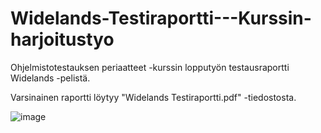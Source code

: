 # Widelands-Testiraportti---Kurssin-harjoitustyo
Ohjelmistotestauksen periaatteet -kurssin lopputyön testausraportti Widelands -pelistä.

Varsinainen raportti löytyy "Widelands Testiraportti.pdf" -tiedostosta.

![image](https://user-images.githubusercontent.com/37696410/204029732-67a3e394-6e83-4d0a-ae37-688e2b4ae752.png)
